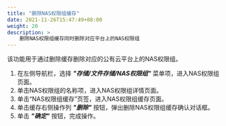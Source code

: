 ```yaml
---
title: "删除NAS权限组缓存"
date: 2021-11-26T15:47:49+08:00
weight: 20
description: >
    删除NAS权限组缓存同时删除对应平台上的NAS权限组
---
```


该功能用于通过删除缓存删除对应的公有云平台上的NAS权限组。

1. 在左侧导航栏，选择 **_"存储/文件存储/NAS权限组"_** 菜单项，进入NAS权限组页面。
2. 单击NAS权限组的名称项，进入NAS权限组详情页面。
2. 单击“NAS权限组缓存”页签，进入NAS权限组缓存页面。
3. 单击缓存右侧操作列 **_"删除"_** 按钮，弹出删除NAS权限组缓存确认对话框。
4. 单击 **_"确定"_** 按钮，完成操作。